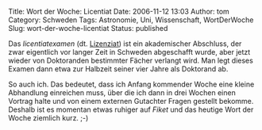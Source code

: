 Title: Wort der Woche: Licentiat
Date: 2006-11-12 13:03
Author: tom
Category: Schweden
Tags: Astronomie, Uni, Wissenschaft, WortDerWoche
Slug: wort-der-woche-licentiat
Status: published

Das *licentiatexamen* (dt.
[Lizenziat](http://de.wikipedia.org/wiki/Lizenziat)) ist ein
akademischer Abschluss, der zwar eigentlich vor langer Zeit in Schweden
abgeschafft wurde, aber jetzt wieder von Doktoranden bestimmter Fächer
verlangt wird. Man legt dieses Examen dann etwa zur Halbzeit seiner vier
Jahre als Doktorand ab.

So auch ich. Das bedeutet, dass ich Anfang kommender Woche eine kleine
Abhandlung einreichen muss, über die ich dann in drei Wochen einen
Vortrag halte und von einem externen Gutachter Fragen gestellt bekomme.
Deshalb ist es momentan etwas ruhiger auf *Fiket* und das heutige Wort
der Woche ziemlich kurz. ;-)


